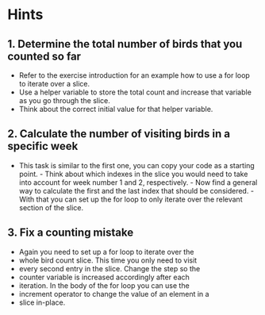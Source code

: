 # Hints

## 1. Determine the total number of birds that you counted so far

- Refer to the exercise introduction for an example how to use a for loop to iterate over a slice.
- Use a helper variable to store the total count and increase that variable as you go through the slice.
- Think about the correct initial value for that helper variable.

## 2. Calculate the number of visiting birds in a specific week

- This task is similar to the first one, you can copy your
code as a starting point. - Think about which indexes in the
slice you would need to take into account for week number 1
and 2, respectively. - Now find a general way to calculate
the first and the last index that should be considered. -
With that you can set up the for loop to only iterate over
the relevant section of the slice.
## 3. Fix a counting mistake

- Again you need to set up a for loop to iterate over the
- whole bird count slice. This time you only need to visit
- every second entry in the slice. Change the step so the
- counter variable is increased accordingly after each
- iteration. In the body of the for loop you can use the
- increment operator to change the value of an element in a
- slice in-place.